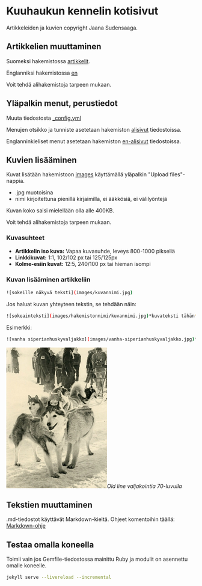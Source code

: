 # Kuuhaukun kennelin kotisivut
Artikkeleiden ja kuvien copyright Jaana Sudensaaga.

## Artikkelien muuttaminen 

Suomeksi hakemistossa [artikkelit](https://github.com/kulmala/kuuhaukku/tree/master/artikkelit). 

Englanniksi hakemistossa [en](https://github.com/kulmala/kuuhaukku/tree/master/en)

Voit tehdä alihakemistoja tarpeen mukaan.

## Yläpalkin menut, perustiedot

Muuta tiedostosta [_config.yml](https://github.com/kulmala/kuuhaukku/blob/master/_config.yml)

Menujen otsikko ja tunniste asetetaan 
hakemiston [alisivut](https://github.com/kulmala/kuuhaukku/tree/master/alisivut) tiedostoissa.

Englanninkieliset menut asetetaan hakemiston
[en-alisivut](https://github.com/kulmala/kuuhaukku/tree/master/en-alisivut) tiedostoissa.


## Kuvien lisääminen

Kuvat lisätään hakemistoon [images](https://github.com/kulmala/kuuhaukku/tree/master/images) käyttämällä 
yläpalkin "Upload files"-nappia.


* .jpg muotoisina
* nimi kirjoitettuna pienillä kirjaimilla, ei ääkkösiä, ei välilyöntejä

Kuvan koko saisi mielellään olla alle 400KB.

Voit tehdä alihakemistoja tarpeen mukaan.

### Kuvasuhteet

* **Artikkelin iso kuva:** Vapaa kuvasuhde, leveys 800-1000 pikseliä
* **Linkkikuvat:** 1:1, 102/102 px tai 125/125px
* **Kolme-esiin kuvat:** 12:5, 240/100 px tai hieman isompi

### Kuvan lisääminen artikkeliin

~~~bash
![sokeille näkyvä teksti](images/kuvannimi.jpg)
~~~

Jos haluat kuvan yhteyteen tekstin, se tehdään näin:

~~~bash
![sokeainteksti](images/hakemistonnimi/kuvannimi.jpg)*kuvateksti tähän*
~~~

Esimerkki:

~~~bash
![vanha siperianhuskyvaljakko](images/vanha-siperianhuskyvaljakko.jpg)*Old line valjakointia 70-luvulla*
~~~

![vanha siperianhuskyvaljakko](images/vanha-siperianhuskyvaljakko.jpg)*Old line valjakointia 70-luvulla*

## Tekstien muuttaminen

.md-tiedostot käyttävät Markdown-kieltä. Ohjeet komentoihin täällä:
[Markdown-ohje](https://github.com/akx/markdown-cheatsheet-fi/blob/master/Markdown-Ohje.md)

## Testaa omalla koneella

Toimii vain jos Gemfile-tiedostossa mainittu Ruby ja modulit on asennettu omalle koneelle.

~~~bash
jekyll serve --livereload --incremental
~~~

